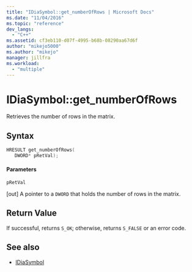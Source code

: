 ```yaml
---
title: "IDiaSymbol::get_numberOfRows | Microsoft Docs"
ms.date: "11/04/2016"
ms.topic: "reference"
dev_langs:
  - "C++"
ms.assetid: cf3eb110-d07f-4995-b68b-08290aa67d6f
author: "mikejo5000"
ms.author: "mikejo"
manager: jillfra
ms.workload:
  - "multiple"
---
```

# IDiaSymbol::get_numberOfRows
Retrieves the number of rows in the matrix.

## Syntax

```C++
HRESULT get_numberOfRows(
   DWORD* pRetVal);
```

#### Parameters
 `pRetVal`

[out] A pointer to a `DWORD` that holds the number of rows in the matrix.

## Return Value
 If successful, returns `S_OK`; otherwise, returns `S_FALSE` or an error code.

## See also
- [IDiaSymbol](../../debugger/debug-interface-access/idiasymbol.md)